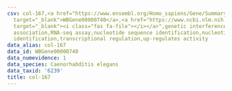 ```yaml
---
csv: col-167,<a href="https://www.ensembl.org/Homo_sapiens/Gene/Summary?db=core;g=WBGene00000740"
  target="_blank">WBGene00000740</a>,<a href="https://www.ncbi.nlm.nih.gov/pubmed/27496166"
  target="_blank"><i class="fas fa-file"></i></a>",genetic interference,functional
  association,RNA-seq assay,nucleotide sequence identification,nucleotide sequence
  identification,transcriptional regulation,up-regulates activity
data_alias: col-167
data_id: WBGene00000740
data_numevidence: 1
data_species: Caenorhabditis elegans
data_taxid: '6239'
title: col-167
---
```


